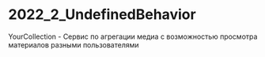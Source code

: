 # 2022_2_UndefinedBehavior
YourCollection - Сервис по агрегации медиа с возможностью просмотра материалов разными пользователями
